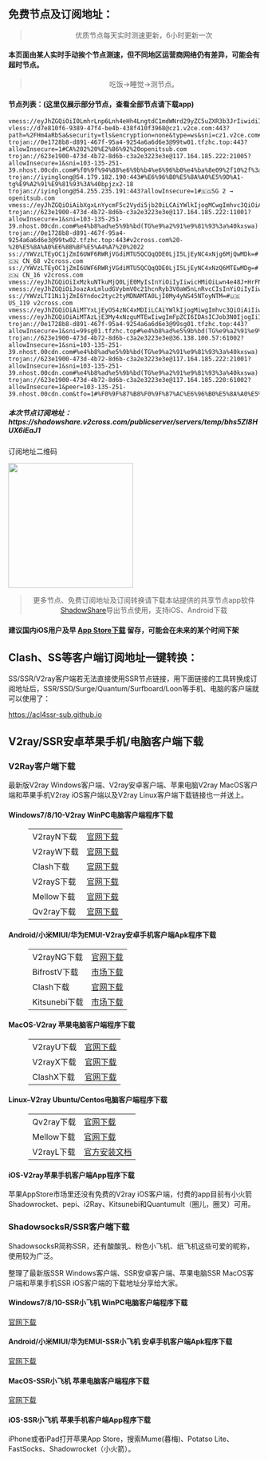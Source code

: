 
<h2>免费节点及订阅地址：</h2>
<blockquote>
<p style="text-align: center;">优质节点每天实时测速更新，6小时更新一次</p>
</blockquote>
<h4>本页面由某人实时手动挨个节点测速，但不同地区运营商网络仍有差异，可能会有超时节点。</h4>
<blockquote>
<p style="text-align: center;">吃饭->睡觉->测节点。</p>
</blockquote>
<h4>节点列表：(这里仅展示部分节点，查看全部节点请下载app)</h4>

```ss://YWVzLTEyOC1jZmI6UWF6RWRjVGdiMTU5QCQqQDE0LjI5LjEyNC4xNzQ6MTEwMDM=#🇨🇳 CN_67 v2cross.com
vmess://eyJhZGQiOiI0LmhrLnp6Lnh4eHh4LngtdC1mdWNrd29yZC5uZXR3b3JrIiwidiI6IjIiLCJwcyI6IlJlbGF5X/Cfh6jwn4ezQ04t8J+Ht/Cfh7pSVV83MiIsInBvcnQiOjM2Njc2LCJpZCI6IjI0NGVmZmQ5LTAyMDQtM2M0YS04NTM3LTBkY2E0ZTVmZDliNSIsImFpZCI6IjAiLCJuZXQiOiJ0Y3AiLCJ0eXBlIjoiIiwiaG9zdCI6IiIsInBhdGgiOiIvIiwidGxzIjoiIn0=
vless://d7e810f6-9389-47f4-be4b-438f410f3968@cz1.v2ce.com:443?path=%2FHm4aRbSa&security=tls&encryption=none&type=ws&sni=cz1.v2ce.com#v2cross.com
trojan://0e1728b8-d891-467f-95a4-9254a6a6d6e3@99tw01.tfzhc.top:443?allowInsecure=1#CA%202%20%E2%86%92%20openitsub.com
trojan://623e1900-473d-4b72-8d6b-c3a2e3223e3e@117.164.185.222:21005?allowInsecure=1&sni=103-135-251-39.nhost.00cdn.com#%f0%9f%94%88%e6%9b%b4%e6%96%b0%e4%ba%8e09%2f10%2f%3a18%3a00
trojan://iyinglong@54.179.182.190:443#%E6%96%B0%E5%8A%A0%E5%9D%A1-tg%E9%A2%91%E9%81%93%3A%40bpjzx2-18
trojan://iyinglong@54.255.235.191:443?allowInsecure=1#🇸🇬SG 2 → openitsub.com
vmess://eyJhZGQiOiAibXgxLnYycmF5c2Vydi5jb20iLCAiYWlkIjogMCwgImhvc3QiOiAibXgxLnYycmF5c2Vydi5jb20iLCAiaWQiOiAiZDU0MjI2ZjktNDQyNy00NDY2LTk1N2YtMTczYjBhNWIxY2JjIiwgIm5ldCI6ICJ3cyIsICJwYXRoIjogIi9zc2hvY2VhbiIsICJwb3J0IjogODAsICJwcyI6ICJ2MmNyb3NzLmNvbSAtIFx1NmIyN1x1NmQzMiAgMjkiLCAidGxzIjogIiIsICJ0eXBlIjogImF1dG8iLCAic2VjdXJpdHkiOiAiYXV0byIsICJza2lwLWNlcnQtdmVyaWZ5IjogdHJ1ZSwgInNuaSI6ICIifQ==
trojan://623e1900-473d-4b72-8d6b-c3a2e3223e3e@117.164.185.222:11001?allowInsecure=1&sni=103-135-251-39.nhost.00cdn.com#%e4%b8%ad%e5%9b%bd(TG%e9%a2%91%e9%81%93%3a%40kxswa)
trojan://0e1728b8-d891-467f-95a4-9254a6a6d6e3@99tw02.tfzhc.top:443#v2cross.com%20-%20%E5%8A%A0%E6%8B%BF%E5%A4%A7%20%2022
ss://YWVzLTEyOC1jZmI6UWF6RWRjVGdiMTU5QCQqQDE0LjI5LjEyNC4xNjg6MjQwMDk=#🇨🇳 CN_68 v2cross.com
ss://YWVzLTEyOC1jZmI6UWF6RWRjVGdiMTU5QCQqQDE0LjI5LjEyNC4xNzQ6MTEwMDg=#🇨🇳 CN_16 v2cross.com
vmess://eyJhZGQiOiIxMzkuNTkuMjQ0LjE0MyIsInYiOiIyIiwicHMiOiLwn4e48J+HrFNHXzY2NyIsInBvcnQiOjM4OTQxLCJpZCI6IjNkYzVjMWM5LTdkOGMtNDMyZS1kYWZmLTQ0MjIxMDNhNzkxOCIsImFpZCI6IjAiLCJuZXQiOiJ0Y3AiLCJ0eXBlIjoiIiwiaG9zdCI6IiIsInBhdGgiOiIvIiwidGxzIjoiIn0=
vmess://eyJhZGQiOiJoazAxLmludGVybmV0c21hcnRyb3V0aW5nLnRvcCIsInYiOiIyIiwicHMiOiJSZWxheV/wn4eo8J+Hs0NOLfCfh6bwn4e6QVVfMDYiLCJwb3J0Ijo0Njg4OSwiaWQiOiJjOWExOTBhNi02NjAzLTRiZWEtYjEzOS1lZGEyYzEwYzQzNWUiLCJhaWQiOiIwIiwibmV0Ijoid3MiLCJ0eXBlIjoiIiwiaG9zdCI6ImFwcGxlLmNvbSIsInBhdGgiOiIvUGF0dGkkRnJldWQkNENsdWJzJHNwZW5kYWJsZSRsYW1hcjckbW9sbGllNyIsInRscyI6IiJ9
ss://YWVzLTI1Ni1jZmI6Yndoc2tyc2tyMDNAMTA0LjI0My4yNS45NToyNTM=#🇺🇸 US_119 v2cross.com
vmess://eyJhZGQiOiAiMTYxLjEyOS4zNC4xMDIiLCAiYWlkIjogMiwgImhvc3QiOiAiIiwgImlkIjogImVjNzM2NDgyLTE3M2UtM2VmZi05MTE0LWI0OWRmODA1NmU3ZCIsICJuZXQiOiAid3MiLCAicGF0aCI6ICIvIiwgInBvcnQiOiA0NDMsICJwcyI6ICJ2MmNyb3NzLmNvbSAtIFx1N2Y4ZVx1NTZmZCAgNCIsICJ0bHMiOiAidGxzIiwgInR5cGUiOiAiYXV0byIsICJzZWN1cml0eSI6ICJhdXRvIiwgInNraXAtY2VydC12ZXJpZnkiOiB0cnVlLCAic25pIjogIiJ9
vmess://eyJhZGQiOiAiMTAzLjE3My4xNzguMTEwIiwgImFpZCI6IDAsICJob3N0IjogIiIsICJpZCI6ICI3RUQ2Qzc2QS0yNzdFLTFEMDMtMkM2Ri00OEI3Mjg4OTk2ODYiLCAibmV0IjogInRjcCIsICJwYXRoIjogIiIsICJwb3J0IjogNDA0NDMsICJwcyI6ICJ2MmNyb3NzLmNvbSAtIFx1NGU5YVx1NTkyYVx1NTczMFx1NTMzYSAgMjYiLCAidGxzIjogInRscyIsICJ0eXBlIjogImF1dG8iLCAic2VjdXJpdHkiOiAiYXV0byIsICJza2lwLWNlcnQtdmVyaWZ5IjogdHJ1ZSwgInNuaSI6ICIifQ==
trojan://0e1728b8-d891-467f-95a4-9254a6a6d6e3@99sg01.tfzhc.top:443?allowInsecure=1&sni=99sg01.tfzhc.top#%e4%b8%ad%e5%9b%bd(TG%e9%a2%91%e9%81%93%3a%40kxswa)
trojan://623e1900-473d-4b72-8d6b-c3a2e3223e3e@36.138.100.57:61002?allowInsecure=1&sni=103-135-251-39.nhost.00cdn.com#%e4%b8%ad%e5%9b%bd(TG%e9%a2%91%e9%81%93%3a%40kxswa)
trojan://623e1900-473d-4b72-8d6b-c3a2e3223e3e@117.164.185.222:21001?allowInsecure=1&sni=103-135-251-39.nhost.00cdn.com#%e4%b8%ad%e5%9b%bd(TG%e9%a2%91%e9%81%93%3a%40kxswa)
trojan://623e1900-473d-4b72-8d6b-c3a2e3223e3e@117.164.185.220:61002?allowInsecure=1&peer=103-135-251-39.nhost.00cdn.com&tfo=1#%F0%9F%87%B8%F0%9F%87%AC%E6%96%B0%E5%8A%A0%E5%9D%A1%20C/02%20x1.0
```
<h5>本次节点订阅地址：https://shadowshare.v2cross.com/publicserver/servers/temp/bhs5ZI8HUX6iEaJ1</h5>
<p>订阅地址二维码</p>
<img src='http://shadowshare.v2cross.com/qrcode.png' width=250 height=250>
<blockquote style='text-align: center;'>更多节点、免费订阅地址及订阅转换请下载本站提供的共享节点app软件<a href='https://shadowshare.v2cross.com'>ShadowShare</a>导出节点使用，支持iOS、Android下载</blockquote>
<h4>建议国内iOS用户及早 <a href='https://apps.apple.com/cn/app/shadowshare/id1612647259'>App Store下载</a> 留存，可能会在未来的某个时间下架</h4>

<div class="nv-content-wrap entry-content">
<h2>Clash、SS等客户端订阅地址一键转换：</h2>
<p>SS/SSR/V2ray客户端若无法直接使用SSR节点链接，用下面链接的工具转换成订阅地址后，SSR/SSD/Surge/Quantum/Surfboard/Loon等手机、电脑的客户端就可以使用了：</p>
<p><a href="https://acl4ssr-sub.github.io" target="_blank" rel="noreferrer noopener nofollow">https://acl4ssr-sub.github.io</a></p>
<h2>V2ray/SSR安卓苹果手机/电脑客户端下载</h2>
<h3>V2Ray客户端下载</h3>
<p>最新版V2ray Windows客户端、V2ray安卓客户端、苹果电脑V2ray MacOS客户端和苹果手机V2ray iOS客户端以及V2ray Linux客户端下载链接也一并送上。</p>
<h4>Windows7/8/10-<strong>V2ray WinPC电脑客户端</strong>程序下载</h4>
<figure class="wp-block-table alignwide is-style-stripes"><table><tbody><tr><td>V2rayN下载</td><td><a href="https://github.com/2dust/v2rayN/releases" target="_blank" rel="noreferrer noopener">官网下载</a></td></tr><tr><td>V2rayW下载</td><td><a href="https://github.com/Cenmrev/V2RayW/releases" target="_blank" rel="noreferrer noopener">官网下载</a></td></tr><tr><td>Clash下载</td><td><a href="https://github.com/Fndroid/clash_for_windows_pkg/releases" target="_blank" rel="noreferrer noopener">官网下载</a></td></tr><tr><td>V2rayS下载</td><td><a href="https://github.com/Shinlor/V2RayS/releases" target="_blank" rel="noreferrer noopener">官网下载</a></td></tr><tr><td>Mellow下载</td><td><a href="https://github.com/mellow-io/mellow/releases" target="_blank" rel="noreferrer noopener">官网下载</a></td></tr><tr><td>Qv2ray下载</td><td><a href="https://github.com/Qv2ray/Qv2ray" target="_blank" rel="noreferrer noopener">官网下载</a></td></tr></tbody></table></figure>
<h4><strong>Android/小米MIUI/华为EMUI-V2ray安卓手机客户端</strong>Apk程序下载</h4>
<figure class="wp-block-table alignwide is-style-stripes"><table><tbody><tr><td>V2rayNG下载</td><td><a href="https://github.com/2dust/v2rayNG/releases" target="_blank" rel="noreferrer noopener">官网下载</a></td></tr><tr><td>BifrostV下载</td><td><a rel="noreferrer noopener" href="https://www.appsapk.com/downloading/latest/com.github.dawndiy.bifrostv-0.6.8.apk" target="_blank">市场下载</a></td></tr><tr><td>Clash下载</td><td><a href="https://github.com/Kr328/ClashForAndroid/releases" target="_blank" rel="noreferrer noopener">官网下载</a></td></tr><tr><td>Kitsunebi下载</td><td><a rel="noreferrer noopener" href="https://apkpure.com/kitsunebi/fun.kitsunebi.kitsunebi4android" target="_blank">市场下载</a></td></tr></tbody></table></figure>
<h4><strong>MacOS-V2ray <strong>苹果电脑</strong>客户端</strong>程序下载</h4>
<figure class="wp-block-table alignwide is-style-stripes"><table><tbody><tr><td>V2rayU下载</td><td><a href="https://github.com/yanue/V2rayU/releases" target="_blank" rel="noreferrer noopener">官网下载</a></td></tr><tr><td>V2rayX下载</td><td><a href="https://github.com/Cenmrev/V2RayX/releases" target="_blank" rel="noreferrer noopener">官网下载</a></td></tr><tr><td>ClashX下载</td><td><a href="https://github.com/yichengchen/clashX/releases" target="_blank" rel="noreferrer noopener">官网下载</a></td></tr></tbody></table></figure>
<h4><strong>Linux</strong>–<strong>V2ray Ubuntu/Centos电脑客户端</strong>程序下载</h4>
<figure class="wp-block-table alignwide is-style-stripes"><table><tbody><tr><td>Qv2ray下载</td><td><a href="https://github.com/Qv2ray/Qv2ray" target="_blank" rel="noreferrer noopener">官网下载</a></td></tr><tr><td>Mellow下载</td><td><a href="https://github.com/mellow-io/mellow/releases" target="_blank" rel="noreferrer noopener">官网下载</a></td></tr><tr><td>V2rayL下载</td><td><a rel="noreferrer noopener" href="https://github.com/jiangxufeng/v2rayL" target="_blank">官方安装文档</a></td></tr></tbody></table></figure>
<h4>iOS-<strong>V2ray苹果<strong>手机客户端</strong>App程序</strong>下载</h4>
<p>苹果AppStore市场里还没有免费的V2ray iOS客户端，付费的app目前有小火箭Shadowrocket、pepi、i2Ray、Kitsunebi和Quantumult（圈儿，圈叉）可用。</p>
<h3>ShadowsocksR/SSR客户端下载</h3>
<p>ShadowsocksR简称SSR，还有酸酸乳、粉色小飞机、纸飞机这些可爱的昵称，使用较为广泛。</p>
<p>整理了最新版SSR Windows客户端、SSR安卓客户端、苹果电脑SSR MacOS客户端和苹果手机SSR iOS客户端的下载地址分享给大家。</p>
<h4><strong>Windows7/8/10-<strong>SSR小飞机 WinPC电脑客户端</strong>程序下载</strong></h4>
<p><a rel="noreferrer noopener" href="https://github.com/shadowsocksrr/shadowsocksr-csharp/releases" target="_blank">官网下载</a></p>
<h4><strong><strong>Android/小米MIUI/华为EMUI-SSR小飞机 安卓手机客户端</strong>Apk程序下载</strong></h4>
<p><a rel="noreferrer noopener" href="https://github.com/shadowsocksrr/shadowsocksr-android/releases" target="_blank">官网下载</a></p>
<h4><strong><strong>MacOS-SSR小飞机 苹果电脑客户端</strong>程序下载</strong></h4>
<p><a href="https://github.com/qinyuhang/ShadowsocksX-NG-R/releases" target="_blank" rel="noreferrer noopener">官网下载</a></p>
<h4><strong>iOS-<strong>SSR小飞机 苹果手机客户端App程序</strong></strong>下载</h4>
<p>iPhone或者iPad打开苹果App Store，搜索Mume(暮梅)、Potatso Lite、FastSocks、Shadowrocket（小火箭）。</p>
